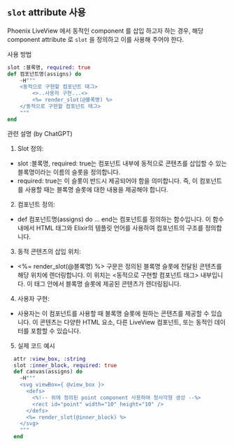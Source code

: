 ## `slot` attribute 사용 

Phoenix LiveView 에서 동적인 component 를 삽입 하고자 하는 경우, 해당  component attribute 로 `slot` 을 정의하고 이를 사용해 주어야 한다. 

사용 방법
```elixir
slot :블록명, required: true
def 컴포넌트명(assigns) do
	~H"""
	<동적으로 구현할 컴포넌트 태그>
		<>..사용자 구현...<>
		<%= render_slot(@블록명) %>
	</동적으로 구현할 컴포넌트 태그>
	"""
end
```
관련 설명 (by ChatGPT)

1. Slot 정의:

  * slot :블록명, required: true는 컴포넌트 내부에 동적으로 콘텐츠를 삽입할 수 있는 블록명이라는 이름의 슬롯을 정의합니다.
  * required: true는 이 슬롯이 반드시 제공되어야 함을 의미합니다. 즉, 이 컴포넌트를 사용할 때는 블록명 슬롯에 대한 내용을 제공해야 합니다.

2. 컴포넌트 정의:

  * def 컴포넌트명(assigns) do ... end는 컴포넌트를 정의하는 함수입니다.
이 함수 내에서 HTML 태그와 Elixir의 템플릿 언어를 사용하여 컴포넌트의 구조를 정의합니다.

3. 동적 콘텐츠의 삽입 위치:

  * <%= render_slot(@블록명) %> 구문은 정의된 블록명 슬롯에 전달된 콘텐츠를 해당 위치에 렌더링합니다.
  이 위치는 <동적으로 구현할 컴포넌트 태그> 내부입니다. 이 태그 안에서 블록명 슬롯에 제공된 콘텐츠가 렌더링됩니다.

4. 사용자 구현:

  * 사용자는 이 컴포넌트를 사용할 때 블록명 슬롯에 원하는 콘텐츠를 제공할 수 있습니다. 이 콘텐츠는 다양한 HTML 요소, 다른 LiveView 컴포넌트, 또는 동적인 데이터를 포함할 수 있습니다.

5. 실제 코드 예시

```elixir
  attr :view_box, :string
  slot :inner_block, required: true
  def canvas(assigns) do
    ~H"""
    <svg viewBox={ @view_box }>
      <defs>
        <%!-- 위에 정의된 point component 사용하여 정사각형 생성 --%>
        <rect id="point" width="10" height="10" />
      </defs>
      <%= render_slot(@inner_block) %>
    </svg>
    """
  end

```